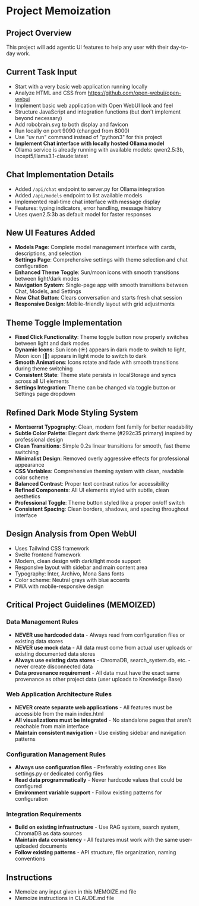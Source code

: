 # Project Memoization

## Project Overview
This project will add agentic UI features to help any user with their day-to-day work.

## Current Task Input
- Start with a very basic web application running locally
- Analyze HTML and CSS from https://github.com/open-webui/open-webui
- Implement basic web application with Open WebUI look and feel
- Structure JavaScript and integration functions (but don't implement beyond necessary)
- Add robobrain.svg to both display and favicon
- Run locally on port 9090 (changed from 8000)
- Use "uv run" command instead of "python3" for this project
- **Implement Chat interface with locally hosted Ollama model**
- Ollama service is already running with available models: qwen2.5:3b, incept5/llama3.1-claude:latest

## Chat Implementation Details
- Added `/api/chat` endpoint to server.py for Ollama integration
- Added `/api/models` endpoint to list available models
- Implemented real-time chat interface with message display
- Features: typing indicators, error handling, message history
- Uses qwen2.5:3b as default model for faster responses

## New UI Features Added
- **Models Page**: Complete model management interface with cards, descriptions, and selection
- **Settings Page**: Comprehensive settings with theme selection and chat configuration
- **Enhanced Theme Toggle**: Sun/moon icons with smooth transitions between light/dark modes
- **Navigation System**: Single-page app with smooth transitions between Chat, Models, and Settings
- **New Chat Button**: Clears conversation and starts fresh chat session
- **Responsive Design**: Mobile-friendly layout with grid adjustments

## Theme Toggle Implementation
- **Fixed Click Functionality**: Theme toggle button now properly switches between light and dark modes
- **Dynamic Icons**: Sun icon (☀️) appears in dark mode to switch to light, Moon icon (🌙) appears in light mode to switch to dark
- **Smooth Animations**: Icons rotate and fade with smooth transitions during theme switching
- **Consistent State**: Theme state persists in localStorage and syncs across all UI elements
- **Settings Integration**: Theme can be changed via toggle button or Settings page dropdown

## Refined Dark Mode Styling System
- **Montserrat Typography**: Clean, modern font family for better readability
- **Subtle Color Palette**: Elegant dark theme (#292c35 primary) inspired by professional design
- **Clean Transitions**: Simple 0.2s linear transitions for smooth, fast theme switching
- **Minimalist Design**: Removed overly aggressive effects for professional appearance
- **CSS Variables**: Comprehensive theming system with clean, readable color scheme
- **Balanced Contrast**: Proper text contrast ratios for accessibility
- **Refined Components**: All UI elements styled with subtle, clean aesthetics
- **Professional Toggle**: Theme button styled like a proper on/off switch
- **Consistent Spacing**: Clean borders, shadows, and spacing throughout interface

## Design Analysis from Open WebUI
- Uses Tailwind CSS framework
- Svelte frontend framework
- Modern, clean design with dark/light mode support
- Responsive layout with sidebar and main content area
- Typography: Inter, Archivo, Mona Sans fonts
- Color scheme: Neutral grays with blue accents
- PWA with mobile-responsive design

## Critical Project Guidelines (MEMOIZED)

### Data Management Rules
- **NEVER use hardcoded data** - Always read from configuration files or existing data stores
- **NEVER use mock data** - All data must come from actual user uploads or existing documented data stores
- **Always use existing data stores** - ChromaDB, search_system.db, etc. - never create disconnected data
- **Data provenance requirement** - All data must have the exact same provenance as other project data (user uploads to Knowledge Base)

### Web Application Architecture Rules
- **NEVER create separate web applications** - All features must be accessible from the main index.html
- **All visualizations must be integrated** - No standalone pages that aren't reachable from main interface
- **Maintain consistent navigation** - Use existing sidebar and navigation patterns

### Configuration Management Rules
- **Always use configuration files** - Preferably existing ones like settings.py or dedicated config files
- **Read data programmatically** - Never hardcode values that could be configured
- **Environment variable support** - Follow existing patterns for configuration

### Integration Requirements
- **Build on existing infrastructure** - Use RAG system, search system, ChromaDB as data sources
- **Maintain data consistency** - All features must work with the same user-uploaded documents
- **Follow existing patterns** - API structure, file organization, naming conventions

## Instructions
- Memoize any input given in this MEMOIZE.md file
- Memoize instructions in CLAUDE.md file